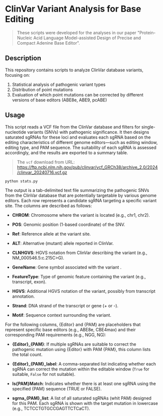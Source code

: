 # ClinVar Variant Analysis for Base Editing

> These scripts were developed for the analyses in our paper "Protein-Nucleic Acid Language Model-assisted Design of Precise and Compact Adenine Base Editor".

## Description

This repository contains scripts to analyze ClinVar database variants, focusing on:
1. Statistical analysis of pathogenic variant types
2. Distribution of point mutations
3. Evaluation of which point mutations can be corrected by different versions of base editors (ABE8e, ABE9, pcABE)

## Usage

This script reads a VCF file from the ClinVar database and filters for single-nucleotide variants (SNVs) with pathogenic significance. It then designs saturated sgRNAs for these loci and evaluates each sgRNA based on the editing characteristics of different genome editors—such as editing window, editing type, and PAM sequence. The suitability of each sgRNA is assessed accordingly, and the results are exported to a summary table.

> The `vcf` download from URL: https://ftp.ncbi.nlm.nih.gov/pub/clinvar/vcf_GRCh38/archive_2.0/2024/clinvar_20240716.vcf.gz

``` python
python stats.py
```

The output is a tab-delimited text file summarizing the pathogenic SNVs from the ClinVar database that are potentially targetable by various genome editors. Each row represents a candidate sgRNA targeting a specific variant site. The columns are described as follows:

- **CHROM**: Chromosome where the variant is located (e.g., chr1, chr2).

- **POS**: Genomic position (1-based coordinate) of the SNV.

- **Ref**: Reference allele at the variant site.

- **ALT**: Alternative (mutant) allele reported in ClinVar.

- **CLNHGVS**: HGVS notation from ClinVar describing the variant (e.g., NM_000546.5:c.215C>G).

- **GeneName**: Gene symbol associated with the variant .

- **FeatureType**: Type of genomic feature containing the variant (e.g., transcript, exon).

- **HGVS**: Additional HGVS notation of the variant, possibly from transcript annotation.

- **Strand**: DNA strand of the transcript or gene (+ or -).

- **Motif**: Sequence context surrounding the variant.

For the following columns, {Editor} and {PAM} are placeholders that represent specific base editors (e.g., ABE8e, CBE4max) and their corresponding PAM requirements (e.g., NGG, NG):

- **{Editor}_{PAM}**: If multiple sgRNAs are suitable to correct the pathogenic mutation using {Editor} with PAM {PAM}, this column lists the total count.

- **{Editor}\_{PAM}_label**: A comma-separated list indicating whether each sgRNA can correct the mutation within the editable window (`True` for suitable, `False` for not suitable).

- **Is{PAM}Match**: Indicates whether there is at least one sgRNA using the specified {PAM} sequence (TRUE or FALSE).

- **sgrna\_{PAM}_list**: A list of all saturated sgRNAs (whit PAM) designed for this PAM. Each sgRNA is shown with the target mutation in lowercase (e.g., TCTCCTGTGCCGAGTTCTCaCT).

